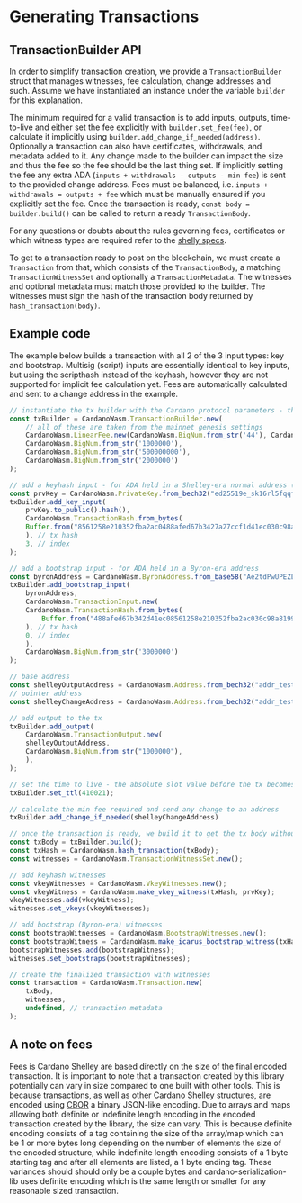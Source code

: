 # Generating Transactions

## TransactionBuilder API

In order to simplify transaction creation, we provide a `TransactionBuilder` struct that manages witnesses, fee calculation, change addresses and such. Assume we have instantiated an instance under the variable `builder` for this explanation.

The minimum required for a valid transaction is to add inputs, outputs, time-to-live and either set the fee explicitly with `builder.set_fee(fee)`, or calculate it implicitly using `builder.add_change_if_needed(address)`.
Optionally a transaction can also have certificates, withdrawals, and metadata added to it.
Any change made to the builder can impact the size and thus the fee so the fee should be the last thing set.
If implicitly setting the fee any extra ADA (`inputs + withdrawals - outputs - min fee`) is sent to the provided change address.
Fees must be balanced, i.e. `inputs + withdrawals = outputs + fee` which must be manually ensured if you explicitly set the fee.
Once the transaction is ready, `const body = builder.build()` can be called to return a ready `TransactionBody`.

For any questions or doubts about the rules governing fees, certificates or which witness types are required refer to the [shelly specs](https://docs.cardano.org/projects/cardano-ledger-specs/en/latest/).

To get to a transaction ready to post on the blockchain, we must create a `Transaction` from that, which consists of the `TransactionBody`, a matching `TransactionWitnessSet` and optionally a `TransactionMetadata`.
The witnesses and optional metadata must match those provided to the builder. The witnesses must sign the hash of the transaction body returned by `hash_transaction(body)`.

## Example code

The example below builds a transaction with all 2 of the 3 input types: key and bootstrap.
Multisig (script) inputs are essentially identical to key inputs, but using the scripthash instead of the keyhash, however they are not supported for implicit fee calculation yet.
Fees are automatically calculated and sent to a change address in the example.


```javascript
// instantiate the tx builder with the Cardano protocol parameters - these may change later on
const txBuilder = CardanoWasm.TransactionBuilder.new(
    // all of these are taken from the mainnet genesis settings
    CardanoWasm.LinearFee.new(CardanoWasm.BigNum.from_str('44'), CardanoWasm.BigNum.from_str('155381')),
    CardanoWasm.BigNum.from_str('1000000'),
    CardanoWasm.BigNum.from_str('500000000'),
    CardanoWasm.BigNum.from_str('2000000')
);

// add a keyhash input - for ADA held in a Shelley-era normal address (Base, Enterprise, Pointer, Reward)
const prvKey = CardanoWasm.PrivateKey.from_bech32("ed25519e_sk16rl5fqqf4mg27syjzjrq8h3vq44jnnv52mvyzdttldszjj7a64xtmjwgjtfy25lu0xmv40306lj9pcqpa6slry9eh3mtlqvfjz93vuq0grl80");
txBuilder.add_key_input(
    prvKey.to_public().hash(),
    CardanoWasm.TransactionHash.from_bytes(
    Buffer.from("8561258e210352fba2ac0488afed67b3427a27ccf1d41ec030c98a8199bc22ec", "hex"),
    ), // tx hash
    3, // index
);

// add a bootstrap input - for ADA held in a Byron-era address
const byronAddress = CardanoWasm.ByronAddress.from_base58("Ae2tdPwUPEZLs4HtbuNey7tK4hTKrwNwYtGqp7bDfCy2WdR3P6735W5Yfpe");
txBuilder.add_bootstrap_input(
    byronAddress,
    CardanoWasm.TransactionInput.new(
    CardanoWasm.TransactionHash.from_bytes(
        Buffer.from("488afed67b342d41ec08561258e210352fba2ac030c98a8199bc22ec7a27ccf1", "hex"),
    ), // tx hash
    0, // index
    ),
    CardanoWasm.BigNum.from_str('3000000')
);

// base address
const shelleyOutputAddress = CardanoWasm.Address.from_bech32("addr_test1qpu5vlrf4xkxv2qpwngf6cjhtw542ayty80v8dyr49rf5ewvxwdrt70qlcpeeagscasafhffqsxy36t90ldv06wqrk2qum8x5w");
// pointer address
const shelleyChangeAddress = CardanoWasm.Address.from_bech32("addr_test1gz2fxv2umyhttkxyxp8x0dlpdt3k6cwng5pxj3jhsydzerspqgpsqe70et");

// add output to the tx
txBuilder.add_output(
    CardanoWasm.TransactionOutput.new(
    shelleyOutputAddress,
    CardanoWasm.BigNum.from_str("1000000"),
    ),
);

// set the time to live - the absolute slot value before the tx becomes invalid
txBuilder.set_ttl(410021);

// calculate the min fee required and send any change to an address
txBuilder.add_change_if_needed(shelleyChangeAddress)

// once the transaction is ready, we build it to get the tx body without witnesses
const txBody = txBuilder.build();
const txHash = CardanoWasm.hash_transaction(txBody);
const witnesses = CardanoWasm.TransactionWitnessSet.new();

// add keyhash witnesses
const vkeyWitnesses = CardanoWasm.VkeyWitnesses.new();
const vkeyWitness = CardanoWasm.make_vkey_witness(txHash, prvKey);
vkeyWitnesses.add(vkeyWitness);
witnesses.set_vkeys(vkeyWitnesses);

// add bootstrap (Byron-era) witnesses
const bootstrapWitnesses = CardanoWasm.BootstrapWitnesses.new();
const bootstrapWitness = CardanoWasm.make_icarus_bootstrap_witness(txHash,byronAddress,getCip1852Account());
bootstrapWitnesses.add(bootstrapWitness);
witnesses.set_bootstraps(bootstrapWitnesses);

// create the finalized transaction with witnesses
const transaction = CardanoWasm.Transaction.new(
    txBody,
    witnesses,
    undefined, // transaction metadata
);
```

## A note on fees

Fees is Cardano Shelley are based directly on the size of the final encoded transaction. It is important to note that a transaction created by this library potentially can vary in size compared to one built with other tools. This is because transactions, as well as other Cardano Shelley structures, are encoded using [CBOR](https://cbor.io/) a binary JSON-like encoding. Due to arrays and maps allowing both definite or indefinite length encoding in the encoded transaction created by the library, the size can vary. This is because definite encoding consists of a tag containing the size of the array/map which can be 1 or more bytes long depending on the number of elements the size of the encoded structure, while indefinite length encoding consists of a 1 byte starting tag and after all elements are listed, a 1 byte ending tag. These variances should should only be a couple bytes and cardano-serialization-lib uses definite encoding which is the same length or smaller for any reasonable sized transaction.
